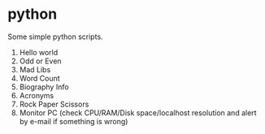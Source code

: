 # python
Some simple python scripts.

1. Hello world
2. Odd or Even
3. Mad Libs
4. Word Count
5. Biography Info
6. Acronyms
7. Rock Paper Scissors
8. Monitor PC (check CPU/RAM/Disk space/localhost resolution and alert by e-mail if something is wrong)
